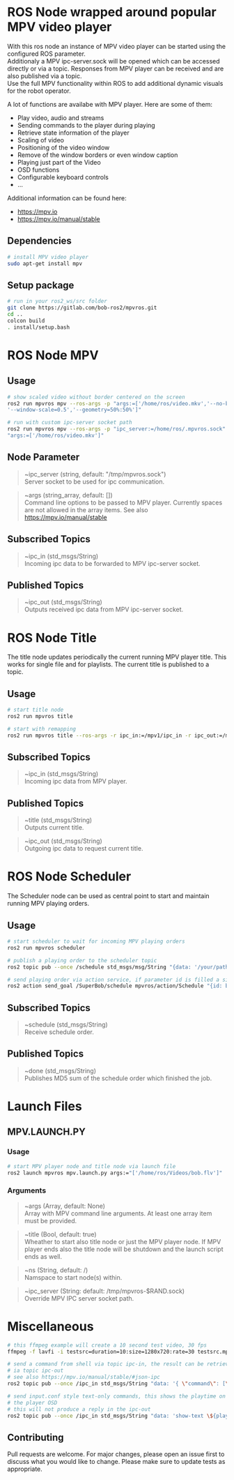 # ROS Node wrapped around popular MPV video player
With this ros node an instance of MPV video player can be started using the 
configured ROS parameter.\
Additionaly a MPV ipc-server.sock will be opened which can be accessed 
directly or via a topic. Responses from MPV player can be received and are 
also published via a topic.\
Use the full MPV functionality within ROS to add additional dynamic visuals
 for the robot operator.

A lot of functions are availabe with MPV player. Here are some of them:
* Play video, audio and streams
* Sending commands to the player during playing
* Retrieve state information of the player
* Scaling of video
* Positioning of the video window
* Remove of the window borders or even window caption
* Playing just part of the Video
* OSD functions
* Configurable keyboard controls
* ...

Additional information can be found here:
* https://mpv.io
* https://mpv.io/manual/stable

## Dependencies
```bash
# install MPV video player
sudo apt-get install mpv
```

## Setup package ##
```bash
# run in your ros2_ws/src folder
git clone https://gitlab.com/bob-ros2/mpvros.git
cd ..
colcon build
. install/setup.bash
```

# ROS Node MPV

## Usage
```bash
# show scaled video without border centered on the screen
ros2 run mpvros mpv --ros-args -p "args:=['/home/ros/video.mkv','--no-border',
'--window-scale=0.5','--geometry=50%:50%']"

# run with custom ipc-server socket path
ros2 run mpvros mpv --ros-args -p "ipc_server:=/home/ros/.mpvros.sock" -p 
"args:=['/home/ros/video.mkv']"
```

## Node Parameter
> ~ipc_server (string, default: "/tmp/mpvros.sock")\
Server socket to be used for ipc communication.

> ~args (string_array, default: [])\
Command line options to be passed to MPV player. Currently spaces are not 
allowed in the array items. See also https://mpv.io/manual/stable

## Subscribed Topics
> ~ipc_in (std_msgs/String)\
Incoming ipc data to be forwarded to MPV ipc-server socket.

## Published Topics
> ~ipc_out (std_msgs/String)\
Outputs received ipc data from MPV ipc-server socket.

# ROS Node Title

The title node updates periodically the current running MPV player title. This 
works for single file and for playlists. The current title is published 
to a topic.

## Usage
```bash
# start title node
ros2 run mpvros title

# start with remapping
ros2 run mpvros title --ros-args -r ipc_in:=/mpv1/ipc_in -r ipc_out:=/mpv1/ipc_out
```

## Subscribed Topics

> ~ipc_in (std_msgs/String)\
Incoming ipc data from MPV player.

## Published Topics

> ~title (std_msgs/String)\
Outputs current title.

> ~ipc_out (std_msgs/String)\
Outgoing ipc data to request current title.

# ROS Node Scheduler

The Scheduler node can be used as central point to start and 
maintain running MPV playing orders.

## Usage
```bash
# start scheduler to wait for incoming MPV playing orders
ros2 run mpvros scheduler

# publish a playing order to the scheduler topic
ros2 topic pub --once /schedule std_msgs/msg/String "{data: '/your/path/vid.mp4 --no-border --window-scale=0.4 --geometry=50%:50% --loop=inf'}"

# send playing order via action service, if parameter id is filled a single instance with this id will be forced
ros2 action send_goal /SuperBob/schedule mpvros/action/Schedule "{id: bob, args: /path/to/video.mkv --loop=inf --geometry=50%:50% --window-scale=0.4 }"

```

## Subscribed Topics
> ~schedule (std_msgs/String)\
Receive schedule order.

## Published Topics
> ~done (std_msgs/String)\
Publishes MD5 sum of the schedule order which finished the job.

# Launch Files

## MPV.LAUNCH.PY

### Usage
```bash
# start MPV player node and title node via launch file
ros2 launch mpvros mpv.launch.py args:="['/home/ros/Videos/bob.flv']"
```

### Arguments

> ~args (Array, default: None)\
Array with MPV command line arguments. At least one array item must be provided.

> ~title (Bool, default: true)\
Wheather to start also title node or just the MPV player node. If MPV player ends also the title node will be shutdown and the launch script ends as well. 

> ~ns (String, default: /)\
Namspace to start node(s) within.

> ~ipc_server (String: default: /tmp/mpvros-$RAND.sock)\
Override MPV IPC server socket path.

# Miscellaneous
```bash
# this ffmpeg example will create a 10 second test video, 30 fps
ffmpeg -f lavfi -i testsrc=duration=10:size=1280x720:rate=30 testsrc.mpg

# send a command from shell via topic ipc-in, the result can be retrieved 
# ia topic ipc-out
# see also https://mpv.io/manual/stable/#json-ipc
ros2 topic pub --once /ipc_in std_msgs/String "data: '{ \"command\": [\"get_property\", \"playback-time\"] }'"

# send input.conf style text-only commands, this shows the playtime on 
# the player OSD
# this will not produce a reply in the ipc-out
ros2 topic pub --once /ipc_in std_msgs/String "data: 'show-text \${playback-time}'"
```

## Contributing
Pull requests are welcome. For major changes, please open an issue first
to discuss what you would like to change.
Please make sure to update tests as appropriate.
